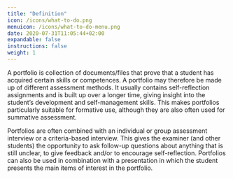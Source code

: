 ```yaml
---
title: "Definition"
icon: /icons/what-to-do.png
menuicon: /icons/what-to-do-menu.png
date: 2020-07-31T11:05:44+02:00
expandable: false
instructions: false
weight: 1
---
```


A portfolio is collection of documents/files that prove that a student has acquired certain skills or competences. A portfolio may therefore be made up of different assessment methods. It usually contains self-reflection assignments and is built up over a longer time, giving insight into the student’s development and self-management skills. This makes portfolios particularly suitable for formative use, although they are also often used for summative assessment. 

Portfolios are often combined with an individual or group assessment interview or a criteria-based interview. This gives the examiner (and other students) the opportunity to ask follow-up questions about anything that is still unclear, to give feedback and/or to encourage self-reflection. 
Portfolios can also be used in combination with a presentation in which the student presents the main items of interest in the portfolio.
